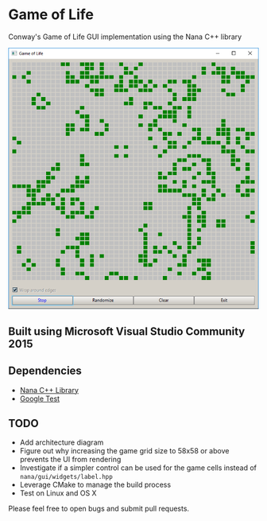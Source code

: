 # Game of Life
Conway's Game of Life GUI implementation using the Nana C++ library

![preview](res/GoL.png?raw=true)

## Built using Microsoft Visual Studio Community 2015 

## Dependencies
* [Nana C++ Library](http://www.nanapro.org/)
* [Google Test](https://github.com/google/googletest)

## TODO
* Add architecture diagram
* Figure out why increasing the game grid size to 58x58 or above prevents the UI from rendering
* Investigate if a simpler control can be used for the game cells instead of `nana/gui/widgets/label.hpp`
* Leverage CMake to manage the build process
* Test on Linux and OS X

Please feel free to open bugs and submit pull requests.